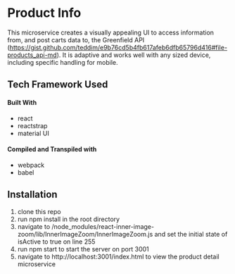 # Product Info


This microservice creates a visually appealing UI to access information from, and post carts data to, the Greenfield API (https://gist.github.com/teddim/e9b76cd5b4fb617afeb6dfb65796d416#file-products_api-md).  It is adaptive and works well with any sized device, including specific handling for mobile.



## Tech Framework Used
#### Built With
- react
- reactstrap
- material UI
#### Compiled and Transpiled with
- webpack 
- babel
## Installation
1. clone this repo
2. run npm install in the root directory
3. navigate to /node_modules/react-inner-image-zoom/lib/InnerImageZoom/InnerImageZoom.js and set the initial state of isActive to true on line 255
4. run npm start to start the server on port 3001
5. navigate to http://localhost:3001/index.html to view the product detail microservice


